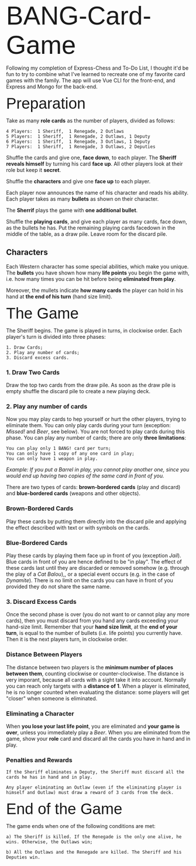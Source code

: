 <style>
@font-face {
    font-family: "RioGrande";
    src: url('./fonts/RioGrande.ttf') format('truetype');
}
</style>
<span style="font-family: 'RioGrande', Fallback, sans-serif; font-size: 5em;">BANG-Card-Game</span>

Following my completion of Express-Chess and To-Do List, I thought it'd be fun to try to combine what I've learned to recreate one of my favorite card games with the family. The app will use Vue CLI for the front-end, and Express and Mongo for the back-end.

<span style="font-family: 'RioGrande', Fallback, sans-serif; font-size: 3em;">Preparation</span>

Take as many **role cards** as the number of players, divided as follows:

    4 Players:  1 Sheriff,  1 Renegade, 2 Outlaws
    5 Players:  1 Sheriff,  1 Renegade, 2 Outlaws, 1 Deputy
    6 Players:  1 Sheriff,  1 Renegade, 3 Outlaws, 1 Deputy
    7 Players:  1 Sheriff,  1 Renegade, 3 Outlaws, 2 Deputies


Shuffle the cards and give one, **face down**, to each player. The **Sheriff reveals himself** by turning his card **face up**. All other players look at their role but keep it **secret**.

Shuffle the **characters** and give one **face up** to each player.

Each player now announces the name of his character and reads his ability. Each player takes as many **bullets** as shown on their character.

The **Sherrif** plays the game with **one additional bullet**.

Shuffle the **playing cards**, and give each player as many cards, face down, as the bullets he has. Put the remaining playing cards facedown in the middle of the table, as a draw pile. Leave room for the discard pile.

## Characters
Each Western character has some special abilities, which make you unique. The **bullets** you have shown how many **life points** you begin the game with, i.e. how many times you can be hit before being **eliminated from play**.

Moreover, the mullets indicate **how many cards** the player can hold in his hand at **the end of his turn** (hand size limit).

<span style="font-family: 'RioGrande', Fallback, sans-serif; font-size: 3em;">The Game</span>

The Sheriff begins. The game is played in turns, in clockwise order. Each player's turn is divided into three phases:

    1. Draw Cards;
    2. Play any number of cards;
    3. Discard excess cards.

### 1. Draw Two Cards
Draw the top two cards from the draw pile. As soon as the draw pile is empty
shuffle the discard pile to create a new playing deck.

### 2. Play any number of cards
Now you may play cards to hep yourself or hurt the other players, trying to eliminate them. You can only play cards during your turn (exception: *Missed!* and *Beer*, see below). You are not forced to play cards during this phase. You can play any number of cards; there are only **three limitations**:

    You can play only 1 BANG! card per turn;
    You can only have 1 copy of any one card in play;
    You can only have 1 weapon in play.

*Example: If you put a Barrel in play, you cannot play another one, since you would end up having two copies of the same card in front of you.*

There are two types of cards: **brown-bordered cards** (play and discard) and **blue-bordered cards** (weapons and other objects).

### Brown-Bordered Cards
Play these cards by putting them directly into the discard pile and applying the effect described with text or with symbols on the cards.

### Blue-Bordered Cards
Play these cards by playing them face up in front of you (exception *Jail*). Blue cards in front of you are hence defined to be "in play". The effect of these cards last until they are discarded or removed somehow (e.g. through the play of a *Cat Balou*),, or a special event occurs (e.g. in the case of *Dynamite*). There is no limit on the cards you can have in front of you provided they do not share the same name.

### 3. Discard Excess Cards
Once the second phase is over (you do not want to or cannot play any more cards), then you must discard from you hand any cards exceeding your hand-size limit. Remember that your **hand size limit**, at the **end of your turn**, is equal to the number of bullets (i.e. life points) you currently have. Then it is the next players turn, in clockwise order.

### Distance Between Players
The distance between two players is the **minimum number of places between them**, counting clockwise or counter-clockwise. The distance is very imporant, because all cards with a sight take it into account. Normally you can reach only targets with a **distance of 1**. When a player is eliminated, he is no longer counted when evaluating the distance: some players will get "closer" when someone is eliminated.

### Eliminating a Character
When **you lose your last life point**, you are eliminated and **your game is over**, unless you immediately play a *Beer*. When you are eliminated from the game, show your **role** card and discard all the cards you have in hand and in play.

### Penalties and Rewards
    
    If the Sheriff eliminates a Deputy, the Sheriff must discard all the cards he has in hand and in play.

    Any player eliminating an Outlaw (even if the eliminating player is himself and Outlaw) must draw a reward of 3 cards from the deck.

<span style="font-family: 'RioGrande', Fallback, sans-serif; font-size: 3em;">End of the Game</span>

The game ends when one of the following conditions are met:

    a) The Sheriff is killed. If the Renegade is the only one alive, he wins. Otherwise, the Outlaws win;

    b) All the Outlaws and the Renegade are killed. The Sheriff and his Deputies win.



